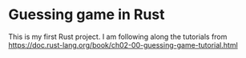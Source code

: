 # Guessing game in Rust

This is my first Rust project. I am following along the tutorials from https://doc.rust-lang.org/book/ch02-00-guessing-game-tutorial.html